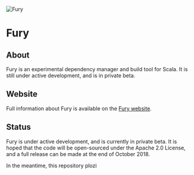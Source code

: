 ![Fury](https://storage.googleapis.com/revivalist/images/furybuild/furylogo.png)

# Fury
## About

Fury is an experimental dependency manager and build tool for Scala. It is
still under active development, and is in private beta.

## Website

Full information about Fury is available on the [Fury website](https://fury.build/).

## Status

Fury is under active development, and is currently in private beta. It is
hoped that the code will be open-sourced under the Apache 2.0 License, and a full
release can be made at the end of October 2018.

In the meantime, this repository plozi
